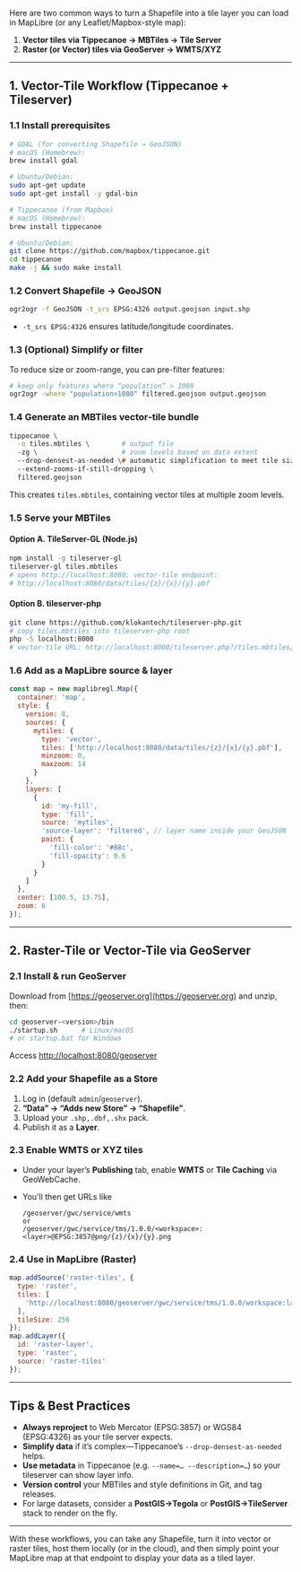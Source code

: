 Here are two common ways to turn a Shapefile into a tile layer you can load in MapLibre (or any Leaflet/Mapbox-style map):

1. **Vector tiles via Tippecanoe → MBTiles → Tile Server**
2. **Raster (or Vector) tiles via GeoServer → WMTS/XYZ**

---

## 1. Vector-Tile Workflow (Tippecanoe + Tileserver)

### 1.1 Install prerequisites

```bash
# GDAL (for converting Shapefile → GeoJSON)
# macOS (Homebrew):
brew install gdal

# Ubuntu/Debian:
sudo apt-get update
sudo apt-get install -y gdal-bin

# Tippecanoe (from Mapbox)
# macOS (Homebrew):
brew install tippecanoe

# Ubuntu/Debian:
git clone https://github.com/mapbox/tippecanoe.git
cd tippecanoe
make -j && sudo make install
```

### 1.2 Convert Shapefile → GeoJSON

```bash
ogr2ogr -f GeoJSON -t_srs EPSG:4326 output.geojson input.shp
```

* `-t_srs EPSG:4326` ensures latitude/longitude coordinates.

### 1.3 (Optional) Simplify or filter

To reduce size or zoom-range, you can pre-filter features:

```bash
# keep only features where “population” > 1000
ogr2ogr -where "population>1000" filtered.geojson output.geojson
```

### 1.4 Generate an MBTiles vector‐tile bundle

```bash
tippecanoe \
  -o tiles.mbtiles \        # output file
  -zg \                     # zoom levels based on data extent
  --drop-densest-as-needed \# automatic simplification to meet tile size
  --extend-zooms-if-still-dropping \ 
  filtered.geojson
```

This creates `tiles.mbtiles`, containing vector tiles at multiple zoom levels.

### 1.5 Serve your MBTiles

#### Option A. TileServer-GL (Node.js)

```bash
npm install -g tileserver-gl
tileserver-gl tiles.mbtiles
# opens http://localhost:8080; vector-tile endpoint:
# http://localhost:8080/data/tiles/{z}/{x}/{y}.pbf
```

#### Option B. tileserver-php

```bash
git clone https://github.com/klokantech/tileserver-php.git
# copy tiles.mbtiles into tileserver-php root
php -S localhost:8000
# vector-tile URL: http://localhost:8000/tileserver.php?/tiles.mbtiles/{z}/{x}/{y}.pbf
```

### 1.6 Add as a MapLibre source & layer

```js
const map = new maplibregl.Map({
  container: 'map',
  style: {
    version: 8,
    sources: {
      mytiles: {
        type: 'vector',
        tiles: ['http://localhost:8080/data/tiles/{z}/{x}/{y}.pbf'],
        minzoom: 0,
        maxzoom: 14
      }
    },
    layers: [
      {
        id: 'my-fill',
        type: 'fill',
        source: 'mytiles',
        'source-layer': 'filtered', // layer name inside your GeoJSON
        paint: {
          'fill-color': '#88c',
          'fill-opacity': 0.6
        }
      }
    ]
  },
  center: [100.5, 13.75],
  zoom: 6
});
```

---

## 2. Raster-Tile or Vector-Tile via GeoServer

### 2.1 Install & run GeoServer

Download from [https://geoserver.org](https://geoserver.org) and unzip, then:

```bash
cd geoserver-<version>/bin
./startup.sh      # Linux/macOS
# or startup.bat for Windows
```

Access [http://localhost:8080/geoserver](http://localhost:8080/geoserver)

### 2.2 Add your Shapefile as a Store

1. Log in (default `admin`/`geoserver`).
2. **“Data” → “Adds new Store” → “Shapefile”**.
3. Upload your `.shp,.dbf,.shx` pack.
4. Publish it as a **Layer**.

### 2.3 Enable WMTS or XYZ tiles

* Under your layer’s **Publishing** tab, enable **WMTS** or **Tile Caching** via GeoWebCache.
* You’ll then get URLs like

  ```
  /geoserver/gwc/service/wmts
  or
  /geoserver/gwc/service/tms/1.0.0/<workspace>:<layer>@EPSG:3857@png/{z}/{x}/{y}.png
  ```

### 2.4 Use in MapLibre (Raster)

```js
map.addSource('raster-tiles', {
  type: 'raster',
  tiles: [
    'http://localhost:8080/geoserver/gwc/service/tms/1.0.0/workspace:layer@EPSG:3857@png/{z}/{x}/{y}.png'
  ],
  tileSize: 256
});
map.addLayer({
  id: 'raster-layer',
  type: 'raster',
  source: 'raster-tiles'
});
```

---

## Tips & Best Practices

* **Always reproject** to Web Mercator (EPSG:3857) or WGS84 (EPSG:4326) as your tile server expects.
* **Simplify data** if it’s complex—Tippecanoe’s `--drop-densest-as-needed` helps.
* **Use metadata** in Tippecanoe (e.g. `--name=… --description=…`) so your tileserver can show layer info.
* **Version control** your MBTiles and style definitions in Git, and tag releases.
* For large datasets, consider a **PostGIS→Tegola** or **PostGIS→TileServer** stack to render on the fly.

---

With these workflows, you can take any Shapefile, turn it into vector or raster tiles, host them locally (or in the cloud), and then simply point your MapLibre map at that endpoint to display your data as a tiled layer.
